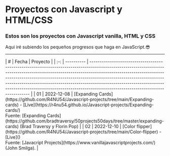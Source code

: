 # Proyectos con Javascript y HTML/CSS

### Estos son los proyectos con Javascript vanilla, HTML y CSS

Aqui iré subiendo los pequeños progresos que haga en JavaScript.😎

<hr>
                                                                                                                                                                         |  #  | Fecha      | Proyecto                                                                                                                                                                                                                                                                                                                                                                                                                                              |
| :-: | ---------- | ------------------------------------------------------------------------------------------------------------------------------------------------------------------------------------------------------------------------------------------------------------------------------------------------------------------------------------------------------------------------------------------------------------------------------------------------------ |
| 01  | 2022-12-08 | [Expanding Cards](https://github.com/R4NU54/Javascript-projects/tree/main/Expanding-cards) - [Live](https://r4nu54.github.io/Javascript-projects/Expanding-cards/) <br> Fuente: [Expanding Cards](https://github.com/bradtraversy/50projects50days/tree/master/expanding-cards) (Brad Traversy y Florin Pop) |
| 02  | 2022-12-10 | [Color flipper](https://github.com/R4NU54/Javascript-projects/tree/main/Color-flipper) - [Live]() <br> Fuente: [Javacript Projects](https://www.vanillajavascriptprojects.com/) (John Smilga). |
